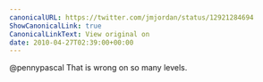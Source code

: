 ```yaml
---
canonicalURL: https://twitter.com/jmjordan/status/12921284694
ShowCanonicalLink: true
CanonicalLinkText: View original on
date: 2010-04-27T02:39:00+00:00
---
```

@pennypascal That is wrong on so many levels.
